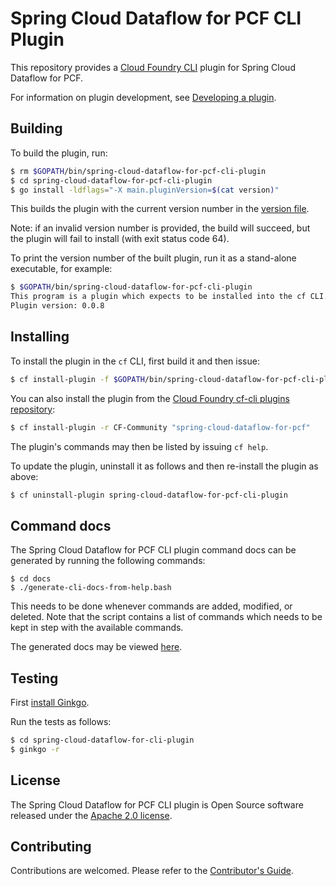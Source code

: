 # Spring Cloud Dataflow for PCF CLI Plugin

This repository provides a [Cloud Foundry CLI](https://github.com/cloudfoundry/cli) plugin for
Spring Cloud Dataflow for PCF.

For information on plugin development, see
[Developing a plugin](https://github.com/cloudfoundry/cli/tree/master/plugin/plugin_examples).

## Building

To build the plugin, run:
```bash
$ rm $GOPATH/bin/spring-cloud-dataflow-for-pcf-cli-plugin
$ cd spring-cloud-dataflow-for-pcf-cli-plugin
$ go install -ldflags="-X main.pluginVersion=$(cat version)"
```
This builds the plugin with the current version number in the [version file](version).

Note: if an invalid version number is provided, the build will succeed, but the plugin will fail to install (with exit status code 64).

To print the version number of the built plugin, run it as a stand-alone executable, for example:
```bash
$ $GOPATH/bin/spring-cloud-dataflow-for-pcf-cli-plugin
This program is a plugin which expects to be installed into the cf CLI. It is not intended to be run stand-alone.
Plugin version: 0.0.8
```

## Installing

To install the plugin in the `cf` CLI, first build it and then issue:
```bash
$ cf install-plugin -f $GOPATH/bin/spring-cloud-dataflow-for-pcf-cli-plugin

```

You can also install the plugin from the [Cloud Foundry cf-cli plugins repository](https://plugins.cloudfoundry.org):
```bash
$ cf install-plugin -r CF-Community "spring-cloud-dataflow-for-pcf"
```

The plugin's commands may then be listed by issuing `cf help`.

To update the plugin, uninstall it as follows and then re-install the plugin as above:
```bash
$ cf uninstall-plugin spring-cloud-dataflow-for-pcf-cli-plugin
```

## Command docs

The Spring Cloud Dataflow for PCF CLI plugin command docs can be generated by running the following commands:

```
$ cd docs
$ ./generate-cli-docs-from-help.bash
```

This needs to be done whenever commands are added, modified, or deleted. Note that the script contains a list of commands which needs to be kept in step with the available commands.

The generated docs may be viewed [here](docs/cli.md).

## Testing

First [install Ginkgo](https://onsi.github.io/ginkgo/).

Run the tests as follows:
```bash
$ cd spring-cloud-dataflow-for-cli-plugin
$ ginkgo -r
```

## License

The Spring Cloud Dataflow for PCF CLI plugin is Open Source software released under the
[Apache 2.0 license](https://www.apache.org/licenses/LICENSE-2.0.html).

## Contributing

Contributions are welcomed. Please refer to the [Contributor's Guide](CONTRIBUTING.md).
